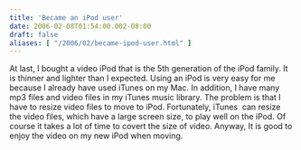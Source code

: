 ```yaml
---
title: 'Became an iPod user'
date: 2006-02-08T01:54:00.002-08:00
draft: false
aliases: [ "/2006/02/became-ipod-user.html" ]
---
```


At last, I bought a video iPod that is the 5th generation of the iPod family. It is thinner and lighter than I expected. Using an iPod is very easy for me because I already have used iTunes on my Mac. In addition, I have many mp3 files and video files in my iTunes music library. The problem is that I have to resize video files to move to iPod. Fortunately, iTunes  can resize the video files, which have a large screen size, to play well on the iPod. Of course it takes a lot of time to covert the size of video. Anyway, It is good to enjoy the video on my new iPod when moving.